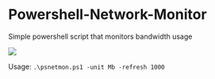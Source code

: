 # Powershell-Network-Monitor
Simple powershell script that monitors bandwidth usage

![](https://i.imgur.com/cNWpVlV.jpg)

Usage:
  `.\psnetmon.ps1 -unit Mb -refresh 1000`
